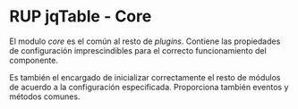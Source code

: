 # RUP jqTable - Core

El modulo *core* es el común al resto de *plugins*. Contiene las propiedades de configuración imprescindibles para el correcto funcionamiento del componente.

Es también el encargado de inicializar correctamente el resto de módulos de acuerdo a la configuración especificada. Proporciona también eventos y métodos comunes.
